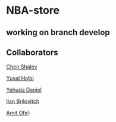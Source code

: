 ﻿# NBA-store

## working on branch develop


## Collaborators
[Chen Shalev](https://github.com/ShalevChen)

[Yuval Hajbi](https://github.com/YuvalHajbi)

[Yehuda Daniel](https://github.com/YehudaDaniel)

[Ilan Brilovitch](https://github.com/jagashot)

[Amit Ofir](https://github.com/AmitOfir4))

